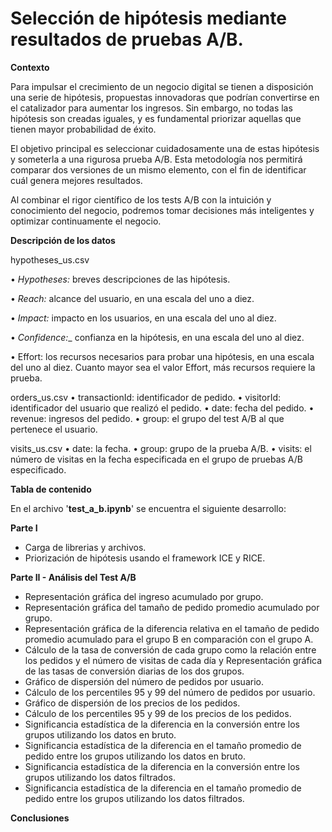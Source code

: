 # Selección de hipótesis mediante resultados de pruebas A/B.

__Contexto__

Para impulsar el crecimiento de un negocio digital se tienen a disposición una serie de hipótesis, propuestas innovadoras que podrían convertirse en el catalizador para aumentar los ingresos. Sin embargo, no todas las hipótesis son creadas iguales, y es fundamental priorizar aquellas que tienen mayor probabilidad de éxito.

El objetivo principal es seleccionar cuidadosamente una de estas hipótesis y someterla a una rigurosa prueba A/B. Esta metodología nos permitirá comparar dos versiones de un mismo elemento, con el fin de identificar cuál genera mejores resultados.

Al combinar el rigor científico de los tests A/B con la intuición y conocimiento del negocio, podremos tomar decisiones más inteligentes y optimizar continuamente el negocio.

__Descripción de los datos__

hypotheses_us.csv

•	_Hypotheses:_ breves descripciones de las hipótesis.

•	_Reach:_ alcance del usuario, en una escala del uno a diez.

•	_Impact:_ impacto en los usuarios, en una escala del uno al diez.

•	_Confidence:__ confianza en la hipótesis, en una escala del uno al diez.

•	Effort: los recursos necesarios para probar una hipótesis, en una escala del uno al diez. Cuanto mayor sea el valor Effort, más recursos requiere la prueba.

orders_us.csv
•	transactionId: identificador de pedido.
•	visitorId: identificador del usuario que realizó el pedido.
•	date: fecha del pedido.
•	revenue: ingresos del pedido.
•	group: el grupo del test A/B al que pertenece el usuario.

visits_us.csv
•	date: la fecha.
•	group: grupo de la prueba A/B.
•	visits: el número de visitas en la fecha especificada en el grupo de pruebas A/B especificado.

__Tabla de contenido__

En el archivo '__test_a_b.ipynb__' se encuentra el siguiente desarrollo: 

__Parte I__
- Carga de librerias y archivos.
- Priorización de hipótesis usando el framework ICE y RICE.

__Parte II - Análisis del Test A/B__
- Representación gráfica del ingreso acumulado por grupo.
- Representación gráfica del tamaño de pedido promedio acumulado por grupo.
- Representación gráfica de la diferencia relativa en el tamaño de pedido promedio acumulado para el grupo B en comparación con el grupo A.
- Cálculo de la tasa de conversión de cada grupo como la relación entre los pedidos y el número de visitas de cada día y Representación gráfica de las tasas de conversión diarias de los dos grupos.
- Gráfico de dispersión del número de pedidos por usuario.
- Cálculo de los percentiles 95 y 99 del número de pedidos por usuario.
- Gráfico de dispersión de los precios de los pedidos.
- Cálculo de los percentiles 95 y 99 de los precios de los pedidos.
- Significancia estadística de la diferencia en la conversión entre los grupos utilizando los datos en bruto.
- Significancia estadística de la diferencia en el tamaño promedio de pedido entre los grupos utilizando los datos en bruto.
- Significancia estadística de la diferencia en la conversión entre los grupos utilizando los datos filtrados.
- Significancia estadística de la diferencia en el tamaño promedio de pedido entre los grupos utilizando los datos filtrados.

__Conclusiones__  












